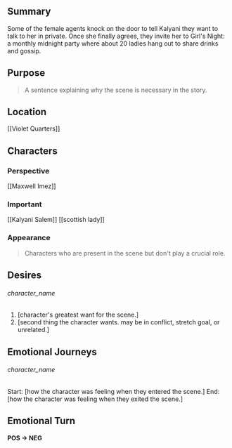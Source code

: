 ## Summary
Some of the female agents knock on the door to tell Kalyani they want to talk to her in private. Once she finally agrees, they invite her to Girl's Night: a monthly midnight party where about 20 ladies hang out to share drinks and gossip.
## Purpose
> A sentence explaining why the scene is necessary in the story.
## Location
[[Violet Quarters]]
## Characters 
### Perspective
[[Maxwell Imez]]
### Important
[[Kalyani Salem]]
[[scottish lady]]
### Appearance
> Characters who are present in the scene but don't play a crucial role.
## Desires
###### character_name
1. [character's greatest want for the scene.]
2. [second thing the character wants. may be in conflict, stretch goal, or unrelated.]
## Emotional Journeys
###### character_name
Start: [how the character was feeling when they entered the scene.]
End: [how the character was feeling when they exited the scene.]
## Emotional Turn
**POS -> NEG**